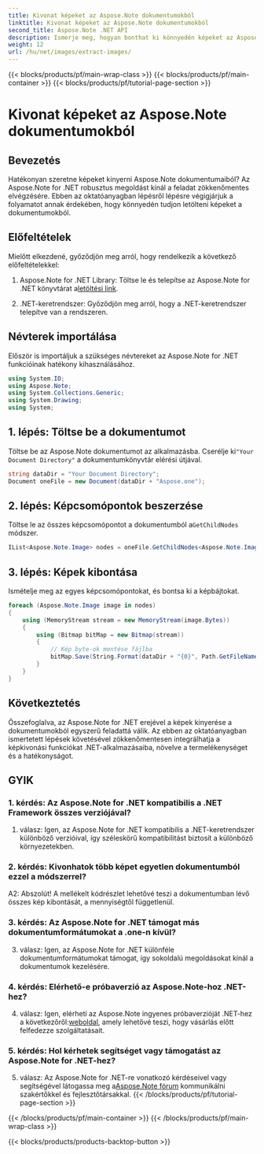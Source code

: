 ```yaml
---
title: Kivonat képeket az Aspose.Note dokumentumokból
linktitle: Kivonat képeket az Aspose.Note dokumentumokból
second_title: Aspose.Note .NET API
description: Ismerje meg, hogyan bonthat ki könnyedén képeket az Aspose.Note dokumentumokból az Aspose.Note for .NET segítségével. Növelje dokumentumkezelési képességeit ezzel az átfogó oktatóanyaggal.
weight: 12
url: /hu/net/images/extract-images/
---
```


{{< blocks/products/pf/main-wrap-class >}}
{{< blocks/products/pf/main-container >}}
{{< blocks/products/pf/tutorial-page-section >}}

# Kivonat képeket az Aspose.Note dokumentumokból

## Bevezetés

Hatékonyan szeretne képeket kinyerni Aspose.Note dokumentumaiból? Az Aspose.Note for .NET robusztus megoldást kínál a feladat zökkenőmentes elvégzésére. Ebben az oktatóanyagban lépésről lépésre végigjárjuk a folyamatot annak érdekében, hogy könnyedén tudjon letölteni képeket a dokumentumokból.

## Előfeltételek

Mielőtt elkezdené, győződjön meg arról, hogy rendelkezik a következő előfeltételekkel:

1.  Aspose.Note for .NET Library: Töltse le és telepítse az Aspose.Note for .NET könyvtárat a[letöltési link](https://releases.aspose.com/note/net/).
   
2. .NET-keretrendszer: Győződjön meg arról, hogy a .NET-keretrendszer telepítve van a rendszeren.

## Névterek importálása

Először is importáljuk a szükséges névtereket az Aspose.Note for .NET funkcióinak hatékony kihasználásához.

```csharp
using System.IO;
using Aspose.Note;
using System.Collections.Generic;
using System.Drawing;
using System;
```

## 1. lépés: Töltse be a dokumentumot

 Töltse be az Aspose.Note dokumentumot az alkalmazásba. Cserélje ki`"Your Document Directory"` a dokumentumkönyvtár elérési útjával.

```csharp
string dataDir = "Your Document Directory";
Document oneFile = new Document(dataDir + "Aspose.one");
```

## 2. lépés: Képcsomópontok beszerzése

 Töltse le az összes képcsomópontot a dokumentumból a`GetChildNodes` módszer.

```csharp
IList<Aspose.Note.Image> nodes = oneFile.GetChildNodes<Aspose.Note.Image>();
```

## 3. lépés: Képek kibontása

Ismételje meg az egyes képcsomópontokat, és bontsa ki a képbájtokat.

```csharp
foreach (Aspose.Note.Image image in nodes)
{
    using (MemoryStream stream = new MemoryStream(image.Bytes))
    {
        using (Bitmap bitMap = new Bitmap(stream))
        {
            // Kép byte-ok mentése fájlba
            bitMap.Save(String.Format(dataDir + "{0}", Path.GetFileName(image.FileName)));
        }
    }
}
```

## Következtetés

Összefoglalva, az Aspose.Note for .NET erejével a képek kinyerése a dokumentumokból egyszerű feladattá válik. Az ebben az oktatóanyagban ismertetett lépések követésével zökkenőmentesen integrálhatja a képkivonási funkciókat .NET-alkalmazásaiba, növelve a termelékenységet és a hatékonyságot.

## GYIK

### 1. kérdés: Az Aspose.Note for .NET kompatibilis a .NET Framework összes verziójával?

1. válasz: Igen, az Aspose.Note for .NET kompatibilis a .NET-keretrendszer különböző verzióival, így széleskörű kompatibilitást biztosít a különböző környezetekben.

### 2. kérdés: Kivonhatok több képet egyetlen dokumentumból ezzel a módszerrel?

A2: Abszolút! A mellékelt kódrészlet lehetővé teszi a dokumentumban lévő összes kép kibontását, a mennyiségtől függetlenül.

### 3. kérdés: Az Aspose.Note for .NET támogat más dokumentumformátumokat a .one-n kívül?

3. válasz: Igen, az Aspose.Note for .NET különféle dokumentumformátumokat támogat, így sokoldalú megoldásokat kínál a dokumentumok kezelésére.

### 4. kérdés: Elérhető-e próbaverzió az Aspose.Note-hoz .NET-hez?

 4. válasz: Igen, elérheti az Aspose.Note ingyenes próbaverzióját .NET-hez a következőről:[weboldal](https://releases.aspose.com/), amely lehetővé teszi, hogy vásárlás előtt felfedezze szolgáltatásait.

### 5. kérdés: Hol kérhetek segítséget vagy támogatást az Aspose.Note for .NET-hez?

 5. válasz: Az Aspose.Note for .NET-re vonatkozó kérdéseivel vagy segítségével látogassa meg a[Aspose.Note fórum](https://forum.aspose.com/c/note/28) kommunikálni szakértőkkel és fejlesztőtársakkal.
{{< /blocks/products/pf/tutorial-page-section >}}

{{< /blocks/products/pf/main-container >}}
{{< /blocks/products/pf/main-wrap-class >}}

{{< blocks/products/products-backtop-button >}}
